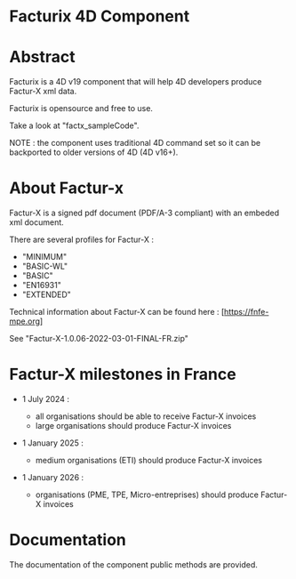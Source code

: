 Facturix 4D Component
=

Abstract
=

Facturix is a 4D v19 component that will help 4D developers produce Factur-X xml data.

Facturix is opensource and free to use.

Take a look at "factx_sampleCode".

NOTE : the component uses traditional 4D command set so it can be backported to older versions of 4D (4D v16+).

About Factur-x
=

Factur-X is a signed pdf document (PDF/A-3 compliant) with an embeded xml document.

There are several profiles for Factur-X :
 - "MINIMUM" 
 - "BASIC-WL" 
 - "BASIC"
 - "EN16931"
 - "EXTENDED"

Technical information about Factur-X can be found here : [https://fnfe-mpe.org]

See "Factur-X-1.0.06-2022-03-01-FINAL-FR.zip"

Factur-X milestones in France
=

* 1 July 2024 :
    - all organisations should be able to receive Factur-X invoices
    - large organisations should produce Factur-X invoices

* 1 January 2025 :
    - medium organisations (ETI) should produce Factur-X invoices

* 1 January 2026 :
    - organisations (PME, TPE, Micro-entreprises) should produce Factur-X invoices


Documentation
=
The documentation of the component public methods are provided.